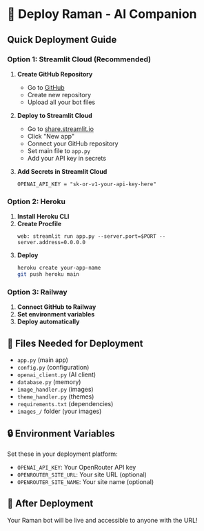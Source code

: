 # 🚀 Deploy Raman - AI Companion

## Quick Deployment Guide

### Option 1: Streamlit Cloud (Recommended)

1. **Create GitHub Repository**
   - Go to [GitHub](https://github.com)
   - Create new repository
   - Upload all your bot files

2. **Deploy to Streamlit Cloud**
   - Go to [share.streamlit.io](https://share.streamlit.io)
   - Click "New app"
   - Connect your GitHub repository
   - Set main file to `app.py`
   - Add your API key in secrets

3. **Add Secrets in Streamlit Cloud**
   ```
   OPENAI_API_KEY = "sk-or-v1-your-api-key-here"
   ```

### Option 2: Heroku

1. **Install Heroku CLI**
2. **Create Procfile**
   ```
   web: streamlit run app.py --server.port=$PORT --server.address=0.0.0.0
   ```
3. **Deploy**
   ```bash
   heroku create your-app-name
   git push heroku main
   ```

### Option 3: Railway

1. **Connect GitHub to Railway**
2. **Set environment variables**
3. **Deploy automatically**

## 📁 Files Needed for Deployment

- `app.py` (main app)
- `config.py` (configuration)
- `openai_client.py` (AI client)
- `database.py` (memory)
- `image_handler.py` (images)
- `theme_handler.py` (themes)
- `requirements.txt` (dependencies)
- `images_/` folder (your images)

## 🔒 Environment Variables

Set these in your deployment platform:
- `OPENAI_API_KEY`: Your OpenRouter API key
- `OPENROUTER_SITE_URL`: Your site URL (optional)
- `OPENROUTER_SITE_NAME`: Your site name (optional)

## 🎉 After Deployment

Your Raman bot will be live and accessible to anyone with the URL!
